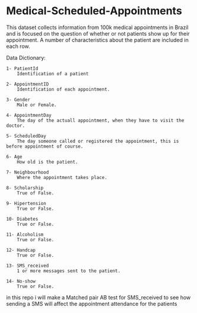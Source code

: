 # Medical-Scheduled-Appointments
This dataset collects information from 100k medical appointments in Brazil and is focused on the question of whether or not patients show up for their appointment.
A number of characteristics about the patient are included in each row.

Data Dictionary:

    1- PatientId
        Identification of a patient

    2- AppointmentID
        Identification of each appointment.

    3- Gender
        Male or Female.

    4- AppointmentDay
        The day of the actuall appointment, when they have to visit the doctor.

    5- ScheduledDay
        The day someone called or registered the appointment, this is before appointment of course.

    6- Age
        How old is the patient.

    7- Neighbourhood
        Where the appointment takes place.

    8- Scholarship
        True of False.

    9- Hipertension
        True or False.

    10- Diabetes
        True or False.

    11- Alcoholism
        True or False.

    12- Handcap
        True or False.

    13- SMS_received
        1 or more messages sent to the patient.

    14- No-show
        True or False.
 
in this repo i will make a Matched pair AB test for SMS_received to see how sending a SMS will affect the appointment attendance for the patients
